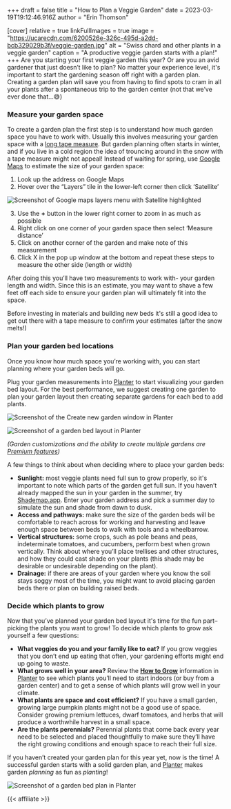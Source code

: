 +++
draft = false
title = "How to Plan a Veggie Garden"
date = 2023-03-19T19:12:46.916Z
author = "Erin Thomson"


[cover]
relative = true
linkFullImages = true
image = "https://ucarecdn.com/6200526e-326c-495d-a2dd-bcb329029b3f/veggie-garden.jpg"
alt = "Swiss chard and other plants in a veggie garden"
caption = "A productive veggie garden starts with a plan!"
+++
Are you starting your first veggie garden this year? Or are you an avid gardener that just doesn’t like to plan? No matter your experience level, it's important to start the gardening season off right with a garden plan. Creating a garden plan will save you from having to find spots to cram in all your plants after a spontaneous trip to the garden center (not that we’ve ever done that…😅)

### Measure your garden space

To create a garden plan the first step is to understand how much garden space you have to work with. Usually this involves measuring your garden space with a [long tape measure](https://www.amazon.com/AmazonBasics-Open-Reel-Fiberglass-Measure/dp/B07TGWZMVW/ref=sr_1_7?crid=2NVJCGSYWQSF7). But garden planning often starts in winter, and if you live in a cold region the idea of trouncing around in the snow with a tape measure might not appeal! Instead of waiting for spring, use [Google Maps](https://www.google.com/maps) to estimate the size of your garden space:

1. Look up the address on Google Maps
2. Hover over the “Layers” tile in the lower-left corner then click ‘Satellite’

![Screenshot of Google maps layers menu with Satellite highlighted](https://ucarecdn.com/83461211-f334-4d0c-b1d1-7d0e2036fb50/google-layers.png)

3. Use the **+** button in the lower right corner to zoom in as much as possible
4. Right click on one corner of your garden space then select ‘Measure distance’
5. Click on another corner of the garden and make note of this measurement
6. Click X in the pop up window at the bottom and repeat these steps to measure the other side (length or width)

After doing this you’ll have two measurements to work with- your garden length and width. Since this is an estimate, you may want to shave a few feet off each side to ensure your garden plan will ultimately fit into the space.

Before investing in materials and building new beds it's still a good idea to get out there with a tape measure to confirm your estimates (after the snow melts!)

### Plan your garden bed locations

Once you know how much space you’re working with, you can start planning where your garden beds will go.

Plug your garden measurements into [Planter](https://planter.garden/) to start visualizing your garden bed layout. For the best performance, we suggest creating one garden to plan your garden layout then creating separate gardens for each bed to add plants.

![Screenshot of the Create new garden window in Planter](https://ucarecdn.com/b287b43f-2fda-4928-bc3c-aa6199b4b7fe/garden-setup.jpg)

![Screenshot of a garden bed layout in Planter](https://ucarecdn.com/4ebdda78-6713-4f83-b22a-e3ccb34f91b4/garden-layout.jpg)

*(Garden customizations and the ability to create multiple gardens are [Premium features](https://info.planter.garden/account/premium-subscription/))*

A few things to think about when deciding where to place your garden beds:

* **Sunlight:** most veggie plants need full sun to grow properly, so it's important to note which parts of the garden get full sun. If you haven’t already mapped the sun in your garden in the summer, try [Shademap.app](https://shademap.app/). Enter your garden address and pick a summer day to simulate the sun and shade from dawn to dusk.
* **Access and pathways:** make sure the size of the garden beds will be comfortable to reach across for working and harvesting and leave enough space between beds to walk with tools and a wheelbarrow.
* **Vertical structures:** some crops, such as pole beans and peas, indeterminate tomatoes, and cucumbers, perform best when grown vertically. Think about where you’ll place trellises and other structures, and how they could cast shade on your plants (this shade may be desirable or undesirable depending on the plant).
* **Drainage:** if there are areas of your garden where you know the soil stays soggy most of the time, you might want to avoid placing garden beds there or plan on building raised beds.

### Decide which plants to grow

Now that you’ve planned your garden bed layout it's time for the fun part– picking the plants you want to grow! To decide which plants to grow ask yourself a few questions:

* **What veggies do you and your family like to eat?** If you grow veggies that you don’t end up eating that often, your gardening efforts might end up going to waste.
* **What grows well in your area?** Review the **[How to Grow](https://info.planter.garden/plant-information/how-to-grow/)** information in [Planter](https://planter.garden/) to see which plants you’ll need to start indoors (or buy from a garden center) and to get a sense of which plants will grow well in your climate.
* **What plants are space and cost efficient?** If you have a small garden, growing large pumpkin plants might not be a good use of space. Consider growing premium lettuces, dwarf tomatoes, and herbs that will produce a worthwhile harvest in a small space.
* **Are the plants perennials?** Perennial plants that come back every year need to be selected and placed thoughtfully to make sure they’ll have the right growing conditions and enough space to reach their full size.

If you haven’t created your garden plan for this year yet, now is the time! A successful garden starts with a solid garden plan, and [Planter](https://planter.garden/) makes garden *planning* as fun as *planting*!

![Screenshot of a garden bed plan in Planter](https://ucarecdn.com/c93e60fc-74d5-44c1-9532-73f83746a6e8/garden-bed-1.jpg)

{{< affiliate >}}